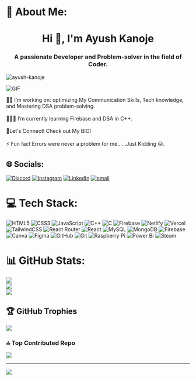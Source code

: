 # 💫 About Me:
<h1 align="center">Hi 👋, I'm Ayush Kanoje</h1>
<h3 align="center">A passionate Developer and Problem-solver in the field of Coder.</h3>
<p align="left"> <img src="https://komarev.com/ghpvc/?username=ayush-kanoje&label=Viewers%20⚡&color=BF007F&style=Neumorphism" alt="ayush-kanoje" /> </p>

<img src="https://camo.githubusercontent.com/2366b34bb903c09617990fb5fff4622f3e941349e846ddb7e73df872a9d21233/68747470733a2f2f63646e2e6472696262626c652e636f6d2f75736572732f3733303730332f73637265656e73686f74732f363538313234332f6176656e746f2e676966" alt="GIF">

🧗🏻 I’m working on: optimizing My Communication Skills, Tech knowledge, and Mastering DSA problem-solving.<br><br>🧑🏻‍💻 I’m currently learning Firebase and DSA in C++.<br><br>🔗Let's Connect! Check out My BIO!<br><br>⚡ Fun fact Errors were never a problem for me......Just Kidding 😜.

## 🌐 Socials:
[![Discord](https://img.shields.io/badge/Discord-%237289DA.svg?logo=discord&logoColor=white)](https://discord.gg/unplayed_universe) [![Instagram](https://img.shields.io/badge/Instagram-%23E4405F.svg?logo=Instagram&logoColor=white)](https://instagram.com/ayuxh.k11) [![LinkedIn](https://img.shields.io/badge/LinkedIn-%230077B5.svg?logo=linkedin&logoColor=white)](https://www.linkedin.com/in/ayushkanoje11/) [![email](https://img.shields.io/badge/Email-D14836?logo=gmail&logoColor=white)](mailto:ayushkanoje056@gmail.com) 

# 💻 Tech Stack:
![HTML5](https://img.shields.io/badge/html5-%23E34F26.svg?style=flat&logo=html5&logoColor=white) ![CSS3](https://img.shields.io/badge/css3-%231572B6.svg?style=flat&logo=css3&logoColor=white) ![JavaScript](https://img.shields.io/badge/javascript-%23323330.svg?style=flat&logo=javascript&logoColor=%23F7DF1E) ![C++](https://img.shields.io/badge/c++-%2300599C.svg?style=flat&logo=c%2B%2B&logoColor=white) ![C](https://img.shields.io/badge/c-%2300599C.svg?style=flat&logo=c&logoColor=white) ![Firebase](https://img.shields.io/badge/firebase-%23039BE5.svg?style=flat&logo=firebase) ![Netlify](https://img.shields.io/badge/netlify-%23000000.svg?style=flat&logo=netlify&logoColor=#00C7B7) ![Vercel](https://img.shields.io/badge/vercel-%23000000.svg?style=flat&logo=vercel&logoColor=white) ![TailwindCSS](https://img.shields.io/badge/tailwindcss-%2338B2AC.svg?style=flat&logo=tailwind-css&logoColor=white) ![React Router](https://img.shields.io/badge/React_Router-CA4245?style=flat&logo=react-router&logoColor=white) ![React](https://img.shields.io/badge/react-%2320232a.svg?style=flat&logo=react&logoColor=%2361DAFB) ![MySQL](https://img.shields.io/badge/mysql-4479A1.svg?style=flat&logo=mysql&logoColor=white) ![MongoDB](https://img.shields.io/badge/MongoDB-%234ea94b.svg?style=flat&logo=mongodb&logoColor=white) ![Firebase](https://img.shields.io/badge/firebase-a08021?style=flat&logo=firebase&logoColor=ffcd34) ![Canva](https://img.shields.io/badge/Canva-%2300C4CC.svg?style=flat&logo=Canva&logoColor=white) ![Figma](https://img.shields.io/badge/figma-%23F24E1E.svg?style=flat&logo=figma&logoColor=white) ![GitHub](https://img.shields.io/badge/github-%23121011.svg?style=flat&logo=github&logoColor=white) ![Git](https://img.shields.io/badge/git-%23F05033.svg?style=flat&logo=git&logoColor=white) ![Raspberry Pi](https://img.shields.io/badge/-Raspberry_Pi-C51A4A?style=flat&logo=Raspberry-Pi) ![Power Bi](https://img.shields.io/badge/power_bi-F2C811?style=flat&logo=powerbi&logoColor=black) ![Steam](https://img.shields.io/badge/steam-%23000000.svg?style=flat&logo=steam&logoColor=white)
# 📊 GitHub Stats:

![](https://github-readme-stats.vercel.app/api?username=Ayush-Kanoje&theme=algolia&hide_border=false&include_all_commits=true&count_private=true)<br/>
![](https://github-readme-streak-stats.herokuapp.com/?user=Ayush-Kanoje&theme=algolia&hide_border=false)<br/>
![](https://github-readme-stats.vercel.app/api/top-langs/?username=Ayush-Kanoje&theme=algolia&hide_border=false&include_all_commits=true&count_private=true&layout=compact)

## 🏆 GitHub Trophies
![](https://github-profile-trophy.vercel.app/?username=Ayush-Kanoje&theme=radical&no-frame=false&no-bg=false&margin-w=4)

### 🔝 Top Contributed Repo
![](https://github-contributor-stats.vercel.app/api?username=Ayush-Kanoje&limit=5&theme=dark&combine_all_yearly_contributions=true)

---
[![](https://visitcount.itsvg.in/api?id=Ayush-Kanoje&icon=8&color=4)](https://visitcount.itsvg.in)

<!-- Proudly created with GPRM ( https://gprm.itsvg.in ) -->
